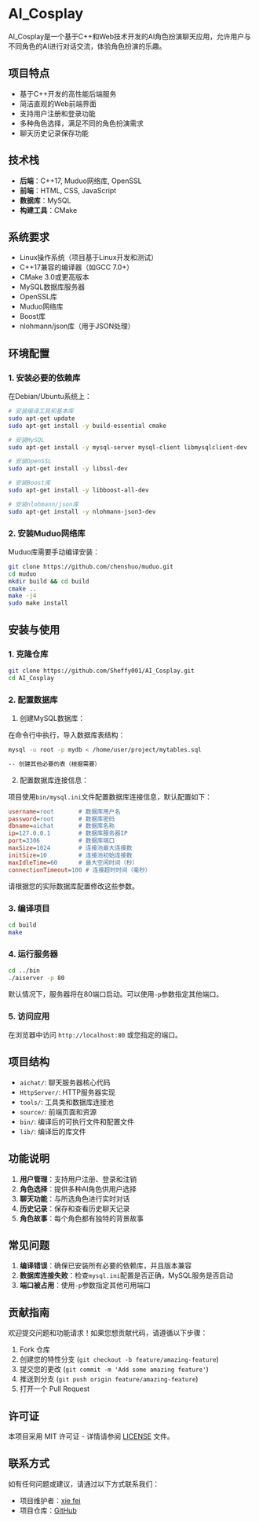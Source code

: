 # AI_Cosplay

AI_Cosplay是一个基于C++和Web技术开发的AI角色扮演聊天应用，允许用户与不同角色的AI进行对话交流，体验角色扮演的乐趣。

## 项目特点

- 基于C++开发的高性能后端服务
- 简洁直观的Web前端界面
- 支持用户注册和登录功能
- 多种角色选择，满足不同的角色扮演需求
- 聊天历史记录保存功能

## 技术栈

- **后端**：C++17, Muduo网络库, OpenSSL
- **前端**：HTML, CSS, JavaScript
- **数据库**：MySQL
- **构建工具**：CMake

## 系统要求

- Linux操作系统（项目基于Linux开发和测试）
- C++17兼容的编译器（如GCC 7.0+）
- CMake 3.0或更高版本
- MySQL数据库服务器
- OpenSSL库
- Muduo网络库
- Boost库
- nlohmann/json库（用于JSON处理）

## 环境配置

### 1. 安装必要的依赖库

在Debian/Ubuntu系统上：

```bash
# 安装编译工具和基本库
sudo apt-get update
sudo apt-get install -y build-essential cmake

# 安装MySQL
sudo apt-get install -y mysql-server mysql-client libmysqlclient-dev

# 安装OpenSSL
sudo apt-get install -y libssl-dev

# 安装Boost库
sudo apt-get install -y libboost-all-dev

# 安装nlohmann/json库
sudo apt-get install -y nlohmann-json3-dev
```

### 2. 安装Muduo网络库

Muduo库需要手动编译安装：

```bash
git clone https://github.com/chenshuo/muduo.git
cd muduo
mkdir build && cd build
cmake ..
make -j4
sudo make install
```

## 安装与使用

### 1. 克隆仓库

```bash
git clone https://github.com/Sheffy001/AI_Cosplay.git
cd AI_Cosplay
```

### 2. 配置数据库

1. 创建MySQL数据库：

在命令行中执行，导入数据库表结构：

```bash
mysql -u root -p mydb < /home/user/project/mytables.sql

-- 创建其他必要的表（根据需要）
```

2. 配置数据库连接信息：

项目使用`bin/mysql.ini`文件配置数据库连接信息，默认配置如下：

```ini
username=root       # 数据库用户名
password=root       # 数据库密码
dbname=aichat       # 数据库名称
ip=127.0.0.1        # 数据库服务器IP
port=3306           # 数据库端口
maxSize=1024        # 连接池最大连接数
initSize=10         # 连接池初始连接数
maxIdleTime=60      # 最大空闲时间（秒）
connectionTimeout=100 # 连接超时时间（毫秒）
```

请根据您的实际数据库配置修改这些参数。

### 3. 编译项目

```bash
cd build
make
```

### 4. 运行服务器

```bash
cd ../bin
./aiserver -p 80
```

默认情况下，服务器将在80端口启动。可以使用`-p`参数指定其他端口。

### 5. 访问应用

在浏览器中访问 `http://localhost:80` 或您指定的端口。

## 项目结构

- `aichat/`: 聊天服务器核心代码
- `HttpServer/`: HTTP服务器实现
- `tools/`: 工具类和数据库连接池
- `source/`: 前端页面和资源
- `bin/`: 编译后的可执行文件和配置文件
- `lib/`: 编译后的库文件

## 功能说明

1. **用户管理**：支持用户注册、登录和注销
2. **角色选择**：提供多种AI角色供用户选择
3. **聊天功能**：与所选角色进行实时对话
4. **历史记录**：保存和查看历史聊天记录
5. **角色故事**：每个角色都有独特的背景故事

## 常见问题

1. **编译错误**：确保已安装所有必要的依赖库，并且版本兼容
2. **数据库连接失败**：检查`mysql.ini`配置是否正确，MySQL服务是否启动
3. **端口被占用**：使用`-p`参数指定其他可用端口

## 贡献指南

欢迎提交问题和功能请求！如果您想贡献代码，请遵循以下步骤：

1. Fork 仓库
2. 创建您的特性分支 (`git checkout -b feature/amazing-feature`)
3. 提交您的更改 (`git commit -m 'Add some amazing feature'`)
4. 推送到分支 (`git push origin feature/amazing-feature`)
5. 打开一个 Pull Request

## 许可证

本项目采用 MIT 许可证 - 详情请参阅 [LICENSE](LICENSE) 文件。

## 联系方式

如有任何问题或建议，请通过以下方式联系我们：

- 项目维护者：[xie fei](mailto:1980278709@qq.com)
- 项目仓库：[GitHub](https://github.com/Sheffy001/AI_Cosplay#)